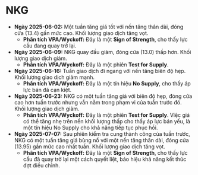 # NKG

- **Ngày 2025-06-02:** Một tuần tăng giá tốt với nến tăng thân dài, đóng cửa (13.4) gần mức cao. Khối lượng giao dịch tăng vọt.
    - **Phân tích VPA/Wyckoff:** Đây là một **Sign of Strength**, cho thấy lực cầu đang quay trở lại.
- **Ngày 2025-06-09:** NKG quay đầu giảm, đóng cửa (13.0) thấp hơn. Khối lượng giao dịch giảm.
    - **Phân tích VPA/Wyckoff:** Đây là một phiên **Test for Supply**.
- **Ngày 2025-06-16:** Tuần giao dịch đi ngang với nến tăng biên độ hẹp. Khối lượng giao dịch giảm mạnh.
    - **Phân tích VPA/Wyckoff:** Đây là một tín hiệu **No Supply**, cho thấy áp lực bán đã cạn kiệt.
- **Ngày 2025-06-23:** NKG có một tuần tăng giá với biên độ hẹp, đóng cửa cao hơn tuần trước nhưng vẫn nằm trong phạm vi của tuần trước đó. Khối lượng giao dịch giảm.
    - **Phân tích VPA/Wyckoff:** Đây là một phiên **Test for Supply**. Việc giá có thể tăng nhẹ trên nền khối lượng thấp cho thấy áp lực bán yếu, là một tín hiệu No Supply cho khả năng tiếp tục phục hồi.
- **Ngày 2025-07-07:** Sau phiên kiểm tra cung thành công của tuần trước, NKG có một tuần tăng giá bùng nổ với một nến tăng thân dài, đóng cửa (13.95) gần mức cao nhất tuần. Khối lượng giao dịch tăng vọt.
    - **Phân tích VPA/Wyckoff:** Đây là một **Sign of Strength**, cho thấy lực cầu đã quay trở lại một cách quyết liệt, báo hiệu khả năng kết thúc đợt điều chỉnh.


